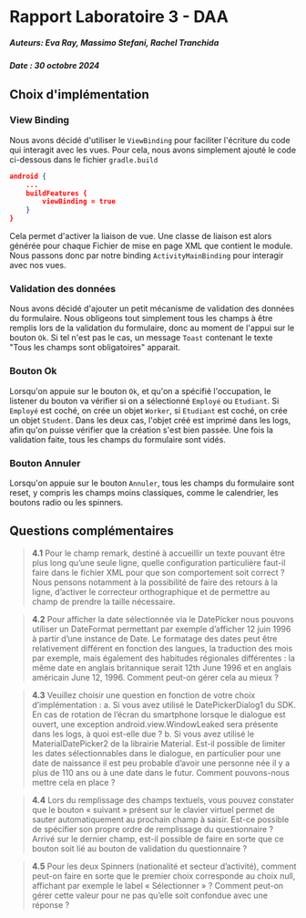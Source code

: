 # Rapport Laboratoire 3 - DAA

##### Auteurs: Eva Ray, Massimo Stefani, Rachel Tranchida
##### Date : 30 octobre 2024

## Choix d'implémentation

### View Binding
Nous avons décidé d'utiliser le `ViewBinding` pour faciliter l'écriture du code qui interagit avec les vues. 
Pour cela, nous avons simplement ajouté le code ci-dessous dans le fichier `gradle.build`

```json
android {
    ...
    buildFeatures {
        viewBinding = true
    }
}
```

Cela permet d'activer la liaison de vue. Une classe de liaison est alors générée pour chaque Fichier de mise en page XML que contient le module. Nous passons donc par notre binding `ActivityMainBinding`  pour interagir avec nos vues.

### Validation des données
Nous avons décidé d'ajouter un petit mécanisme de validation des données du formulaire. Nous obligeons tout simplement
tous les champs à être remplis lors de la validation du formulaire, donc au moment de l'appui sur le bouton `Ok`. Si tel n'est pas le cas, un message `Toast` contenant le texte "Tous les champs sont obligatoires" apparait.

### Bouton Ok
Lorsqu'on appuie sur le bouton `Ok`, et qu'on a spécifié l'occupation, le listener du bouton va vérifier si 
on a sélectionné `Employé` ou `Etudiant`. Si `Employé` est coché, on crée un objet `Worker`, si `Etudiant` est coché,
on crée un objet `Student`. Dans les deux cas, l'objet créé est imprimé dans les logs, afin qu'on puisse vérifier
que la création s'est bien passée. Une fois la validation faite, tous les champs du formulaire sont vidés.

### Bouton Annuler
Lorsqu'on appuie sur le bouton `Annuler`, tous les champs du formulaire sont reset, y compris les champs moins classiques, comme le calendrier, les boutons radio ou les spinners.


## Questions complémentaires

> __4.1__ Pour le champ remark, destiné à accueillir un texte pouvant être plus long qu’une seule ligne,
> quelle configuration particulière faut-il faire dans le fichier XML pour que son comportement
> soit correct ? Nous pensons notamment à la possibilité de faire des retours à la ligne, d’activer
> le correcteur orthographique et de permettre au champ de prendre la taille nécessaire.

> __4.2__ Pour afficher la date sélectionnée via le DatePicker nous pouvons utiliser un DateFormat
> permettant par exemple d’afficher 12 juin 1996 à partir d’une instance de Date. Le formatage
> des dates peut être relativement différent en fonction des langues, la traduction des mois par
> exemple, mais également des habitudes régionales différentes : la même date en anglais
> britannique serait 12th June 1996 et en anglais américain June 12, 1996. Comment peut-on
> gérer cela au mieux ?

> __4.3__ Veuillez choisir une question en fonction de votre choix d’implémentation :
> a. Si vous avez utilisé le DatePickerDialog1 du SDK. En cas de rotation de l’écran du
> smartphone lorsque le dialogue est ouvert, une exception android.view.WindowLeaked
> sera présente dans les logs, à quoi est-elle due ?
> b. Si vous avez utilisé le MaterialDatePicker2 de la librairie Material. Est-il possible de limiter
> les dates sélectionnables dans le dialogue, en particulier pour une date de naissance il est
> peu probable d’avoir une personne née il y a plus de 110 ans ou à une date dans le futur.
> Comment pouvons-nous mettre cela en place ?

> __4.4__ Lors du remplissage des champs textuels, vous pouvez constater que le bouton « suivant »
> présent sur le clavier virtuel permet de sauter automatiquement au prochain champ à saisir. 
> Est-ce possible de spécifier son propre ordre de remplissage du questionnaire ?
> Arrivé sur le dernier champ, est-il possible de faire en sorte que ce bouton soit lié au bouton
> de validation du questionnaire ?

> __4.5__ Pour les deux Spinners (nationalité et secteur d’activité), comment peut-on faire en sorte que
> le premier choix corresponde au choix null, affichant par exemple le label « Sélectionner » ?
> Comment peut-on gérer cette valeur pour ne pas qu’elle soit confondue avec une réponse ?

